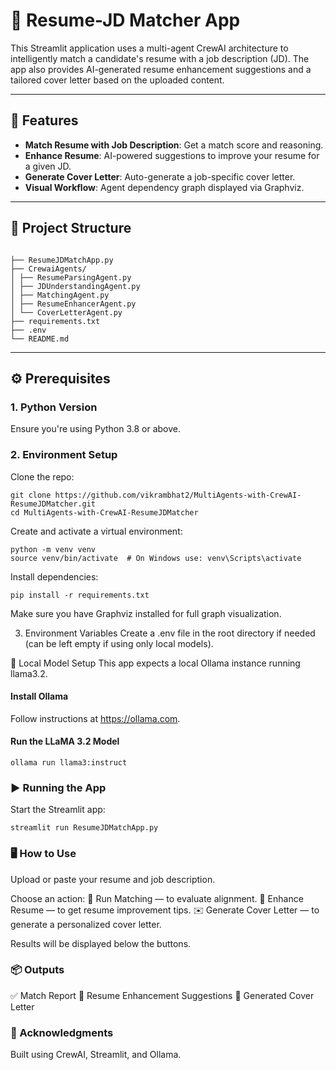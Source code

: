 # 🧠 Resume-JD Matcher App

This Streamlit application uses a multi-agent CrewAI architecture to intelligently match a candidate's resume with a job description (JD). The app also provides AI-generated resume enhancement suggestions and a tailored cover letter based on the uploaded content.

---

## 🚀 Features

- **Match Resume with Job Description**: Get a match score and reasoning.
- **Enhance Resume**: AI-powered suggestions to improve your resume for a given JD.
- **Generate Cover Letter**: Auto-generate a job-specific cover letter.
- **Visual Workflow**: Agent dependency graph displayed via Graphviz.

---


## 📁 Project Structure
```

├── ResumeJDMatchApp.py
├── CrewaiAgents/
│ ├── ResumeParsingAgent.py
│ ├── JDUnderstandingAgent.py
│ ├── MatchingAgent.py
│ ├── ResumeEnhancerAgent.py
│ └── CoverLetterAgent.py
├── requirements.txt
├── .env
└── README.md
```

---

## ⚙️ Prerequisites

### 1. Python Version

Ensure you're using Python 3.8 or above.

### 2. Environment Setup

Clone the repo:

```
git clone https://github.com/vikrambhat2/MultiAgents-with-CrewAI-ResumeJDMatcher.git
cd MultiAgents-with-CrewAI-ResumeJDMatcher
```
Create and activate a virtual environment:

```
python -m venv venv
source venv/bin/activate  # On Windows use: venv\Scripts\activate
```
Install dependencies:
```
pip install -r requirements.txt
```
Make sure you have Graphviz installed for full graph visualization.

3. Environment Variables
Create a .env file in the root directory if needed (can be left empty if using only local models).

🧠 Local Model Setup
This app expects a local Ollama instance running llama3.2.

#### Install Ollama
Follow instructions at https://ollama.com.

#### Run the LLaMA 3.2 Model
```
ollama run llama3:instruct
```
### ▶️ Running the App
Start the Streamlit app:

```
streamlit run ResumeJDMatchApp.py
```

###  🖥️ How to Use
Upload or paste your resume and job description.

Choose an action:
🚀 Run Matching — to evaluate alignment.
📝 Enhance Resume — to get resume improvement tips.
✉️ Generate Cover Letter — to generate a personalized cover letter.

Results will be displayed below the buttons.

### 📦 Outputs
✅ Match Report
🔧 Resume Enhancement Suggestions
💌 Generated Cover Letter

### 🙌 Acknowledgments
Built using CrewAI, Streamlit, and Ollama.

